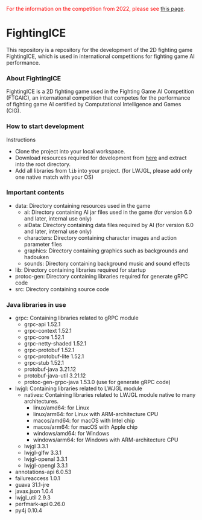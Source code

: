 <font color="red">For the information on the competition from 2022, please see [this page](https://github.com/TeamFightingICE/FightingICE/tree/master/DareFightingICE).</font>

# FightingICE #
This repository is a repository for the development of the 2D fighting game FightingICE, which is used in international competitions for fighting game AI performance.<br>

### About FightingICE ###
FightingICE is a 2D fighting game used in the Fighting Game AI Competition (FTGAIC), an international competition that competes for the performance of fighting game AI certified by Computational Intelligence and Games (CIG).

### How to start development ###
Instructions
- Clone the project into your local workspace.
- Download resources required for development from [here](https://github.com/TeamFightingICE/FightingICE/releases/download/v6.0.1/resources-6.0.1.zip) and extract into the root directory.
- Add all libraries from `lib` into your project. (for LWJGL, please add only one native match with your OS)

### Important contents ###
- data: Directory containing resources used in the game
	- ai: Directory containing AI jar files used in the game (for version 6.0 and later, internal use only)
	- aiData: Directory containing data files required by AI (for version 6.0 and later, internal use only)
	- characters: Directory containing character images and action parameter files
	- graphics: Directory containing graphics such as backgrounds and hadouken
	- sounds: Directory containing background music and sound effects
- lib: Directory containing libraries required for startup
- protoc-gen: Directory containing libraries required for generate gRPC code
- src: Directory containing source code

### Java libraries in use ###
- grpc: Containing libraries related to gRPC module
	- grpc-api 1.52.1
	- grpc-context 1.52.1
	- grpc-core 1.52.1
	- grpc-netty-shaded 1.52.1
	- grpc-protobuf 1.52.1
	- grpc-protobuf-lite 1.52.1
	- grpc-stub 1.52.1
	- protobuf-java 3.21.12
	- protobuf-java-util 3.21.12
	- protoc-gen-grpc-java 1.53.0 (use for generate gRPC code)
- lwjgl: Containing libraries related to LWJGL module
	- natives: Containing libraries related to LWJGL module native to many architectures.
		- linux/amd64: for Linux
		- linux/arm64: for Linux with ARM-architecture CPU
		- macos/amd64: for macOS with Intel chip
		- macos/arm64: for macOS with Apple chip
		- windows/amd64: for Windows
		- windows/arm64: for Windows with ARM-architecture CPU
	- lwjgl 3.3.1
	- lwjgl-glfw 3.3.1
	- lwjgl-openal 3.3.1
	- lwjgl-opengl 3.3.1
- annotations-api 6.0.53
- failureaccess 1.0.1
- guava 31.1-jre
- javax.json 1.0.4
- lwjgl_util 2.9.3
- perfmark-api 0.26.0
- py4j 0.10.4
